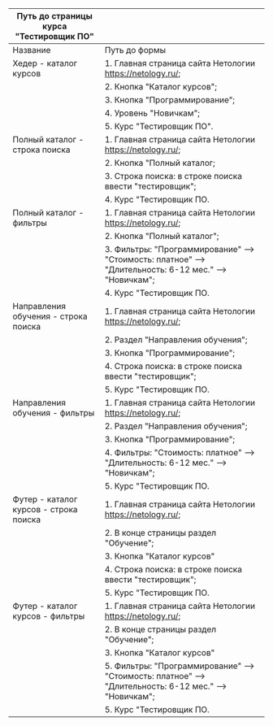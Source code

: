 | Путь до страницы курса "Тестировщик ПО"   |                                                                                                 |
|-----------------------------------------|-------------------------------------------------------------------------------------------------------|
| Название                                | Путь до формы                                                                                         |
| Хедер - каталог курсов                  | 1. Главная страница сайта Нетологии https://netology.ru/;                                             |
|                                         | 2. Кнопка "Каталог курсов";                                                                           |
|                                         | 3. Кнопка "Программирование";                                                                         |
|                                         | 4. Уровень "Новичкам";                                                                                |
|                                         | 5. Курс "Тестировщик ПО".                                                                             |
| Полный каталог - строка поиска          | 1. Главная страница сайта Нетологии https://netology.ru/;                                             |
|                                         | 2. Кнопка "Полный каталог;                                                                            |
|                                         | 3. Строка поиска: в строке поиска ввести "тестировщик";                                               |
|                                         | 4. Курс "Тестировщик ПО.                                                                              |
| Полный каталог - фильтры                | 1. Главная страница сайта Нетологии https://netology.ru/;                                             |
|                                         | 2. Кнопка "Полный каталог";                                                                           |
|                                         | 3. Фильтры: "Программирование" --> "Стоимость: платное" --> "Длительность: 6-12 мес." --> "Новичкам"; |
|                                         | 4. Курс "Тестировщик ПО.                                                                              |
| Направления обучения - строка поиска    | 1. Главная страница сайта Нетологии https://netology.ru/;                                             |
|                                         | 2. Раздел "Направления обучения";                                                                     |
|                                         | 3. Кнопка "Программирование";                                                                         |
|                                         | 4. Строка поиска: в строке поиска ввести "тестировщик";                                               |
|                                         | 5. Курс "Тестировщик ПО.                                                                              |
| Направления обучения - фильтры          | 1. Главная страница сайта Нетологии https://netology.ru/;                                             |
|                                         | 2. Раздел "Направления обучения";                                                                     |
|                                         | 3. Кнопка "Программирование";                                                                         |
|                                         | 4. Фильтры: "Стоимость: платное" --> "Длительность: 6-12 мес." --> "Новичкам";                        |
|                                         | 5. Курс "Тестировщик ПО.                                                                              |
| Футер - каталог курсов - строка поиска  | 1. Главная страница сайта Нетологии https://netology.ru/;                                             |
|                                         | 2. В конце страницы раздел "Обучение";                                                                |
|                                         | 3. Кнопка "Каталог курсов"                                                                            |
|                                         | 4. Строка поиска: в строке поиска ввести "тестировщик";                                               |
|                                         | 5. Курс "Тестировщик ПО.                                                                              |
| Футер - каталог курсов - фильтры        | 1. Главная страница сайта Нетологии https://netology.ru/;                                             |
|                                         | 2. В конце страницы раздел "Обучение";                                                                |
|                                         | 3. Кнопка "Каталог курсов"                                                                            |
|                                         | 5. Фильтры: "Программирование" --> "Стоимость: платное" --> "Длительность: 6-12 мес." --> "Новичкам"; |
|                                         | 5. Курс "Тестировщик ПО.                                                                              |

